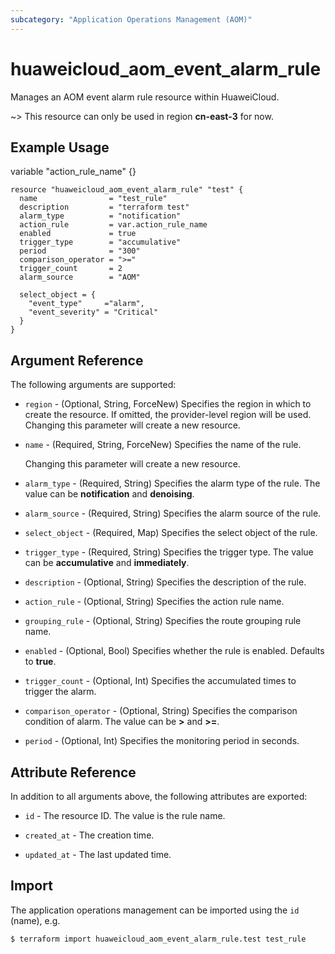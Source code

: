 ```yaml
---
subcategory: "Application Operations Management (AOM)"
---
```


# huaweicloud_aom_event_alarm_rule

Manages an AOM event alarm rule resource within HuaweiCloud.

~> This resource can only be used in region **cn-east-3** for now.

## Example Usage

variable "action_rule_name" {}

```hcl
resource "huaweicloud_aom_event_alarm_rule" "test" {
  name                = "test_rule"
  description         = "terraform test"
  alarm_type          = "notification"
  action_rule         = var.action_rule_name
  enabled             = true
  trigger_type        = "accumulative"
  period              = "300"
  comparison_operator = ">="
  trigger_count       = 2
  alarm_source        = "AOM"

  select_object = {
    "event_type"     ="alarm",
    "event_severity" = "Critical"
  }
}
```

## Argument Reference

The following arguments are supported:

* `region` - (Optional, String, ForceNew) Specifies the region in which to create the resource.
  If omitted, the provider-level region will be used. Changing this parameter will create a new resource.

* `name` - (Required, String, ForceNew) Specifies the name of the rule.

  Changing this parameter will create a new resource.

* `alarm_type` - (Required, String) Specifies the alarm type of the rule.
  The value can be **notification** and **denoising**.

* `alarm_source` - (Required, String) Specifies the alarm source of the rule.

* `select_object` - (Required, Map) Specifies the select object of the rule.

* `trigger_type` - (Required, String) Specifies the trigger type.
  The value can be **accumulative** and **immediately**.

* `description` - (Optional, String) Specifies the description of the rule.

* `action_rule` - (Optional, String) Specifies the action rule name.

* `grouping_rule` - (Optional, String) Specifies the route grouping rule name.

* `enabled` - (Optional, Bool) Specifies whether the rule is enabled. Defaults to **true**.

* `trigger_count` - (Optional, Int) Specifies the accumulated times to trigger the alarm.

* `comparison_operator` - (Optional, String) Specifies the comparison condition of alarm.
  The value can be **>** and **>=**.

* `period` - (Optional, Int) Specifies the monitoring period in seconds.

## Attribute Reference

In addition to all arguments above, the following attributes are exported:

* `id` - The resource ID. The value is the rule name.

* `created_at` - The creation time.

* `updated_at` - The last updated time.

## Import

The application operations management can be imported using the `id` (name), e.g.

```bash
$ terraform import huaweicloud_aom_event_alarm_rule.test test_rule
```
